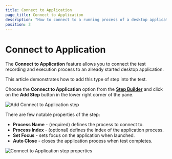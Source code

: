 ```yaml
---
title: Connect to Application
page_title: Connect to Application
description: "How to connect to a running process of a desktop application in Test Studio Desktop test? Can use an already started application to connect to and continue recording steps in the desktop test>"
position: 3
---
```

# Connect to Application

The __Connect to Application__ feature allows you to connect the test recording and execution process to an already started desktop application.

This article demonstrates how to add this type of step into the test.

Choose the __Connect to Application__ option from the <a href="/features/custom-steps/overview" target="_blank">__Step Builder__</a> and click on the __Add Step__ button in the lower right corner of the pane.

![Add Connect to Application step][1]

There are few notable properties of the step:

- __Process Name__ - (required) defines the process to connect to.
- __Process Index__ - (optional) defines the index of the application process.
- __Set Focus__ - sets focus on the application when launched.
- __Auto Close__ - closes the application process when test completes.

![Connect to Application step properties][2]

[1]: /img/features/custom-steps/connect-to-app/step-builder-connec-app.png
[2]: /img/features/custom-steps/connect-to-app/extended-menu-connect-app.png
